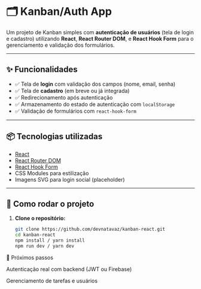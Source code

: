 # 🗂️ Kanban/Auth App

Um projeto de Kanban simples com **autenticação de usuários** (tela de login e cadastro) utilizando **React**, **React Router DOM**, e **React Hook Form** para o gerenciamento e validação dos formulários.

---

## ✨ Funcionalidades

- ✅ Tela de **login** com validação dos campos (nome, email, senha)
- ✅ Tela de **cadastro** (em breve ou já integrada)
- ✅ Redirecionamento após autenticação
- ✅ Armazenamento do estado de autenticação com `localStorage`
- ✅ Validação de formulários com `react-hook-form`

---

## 📦 Tecnologias utilizadas

- [React](https://reactjs.org/)
- [React Router DOM](https://reactrouter.com/)
- [React Hook Form](https://react-hook-form.com/)
- CSS Modules para estilização
- Imagens SVG para login social (placeholder)

---

## 🚀 Como rodar o projeto

1. **Clone o repositório:**
   ```bash
   git clone https://github.com/devnatavaz/kanban-react.git
   cd kanban-react
   npm install / yarn install
   npm run dev / yarn dev


📌 Próximos passos

 Autenticação real com backend (JWT ou Firebase)

 Gerenciamento de tarefas e usuários

